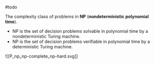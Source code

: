#todo 

The complexity class of problems in **NP** (**nondeterministic polynomial time**). 
- NP is the set of decision problems solvable in polynomial time by a nondeterministic Turing machine.
- NP is the set of decision problems verifiable in polynomial time by a deterministic Turing machine.


![[P_np_np-complete_np-hard.svg]]